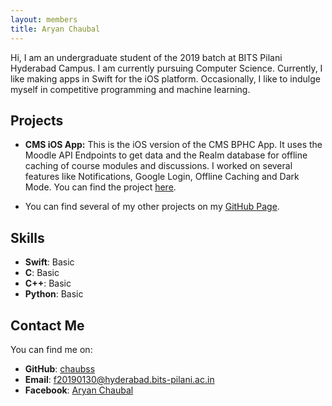 ```yaml
---
layout: members
title: Aryan Chaubal
---
```


Hi, I am an undergraduate student of the 2019 batch at BITS Pilani Hyderabad Campus. I am currently pursuing Computer Science. Currently, I like making apps in Swift for the iOS platform. Occasionally, I like to indulge myself in competitive programming and machine learning.


## Projects

* __CMS iOS App:__ This is the iOS version of the CMS BPHC App. It uses the Moodle API Endpoints to get data and the Realm database for offline caching of course modules and discussions. I worked on several features like Notifications, Google Login, Offline Caching and Dark Mode. You can find the project [here](https://github.com/crux-bphc/CMS-iOS).

* You can find several of my other projects on my [GitHub Page](https://github.com/chaubss?tab=repositories).


## Skills

* __Swift__: Basic
* __C__: Basic
* __C++__: Basic
* __Python__: Basic

## Contact Me

You can find me on:

* __GitHub__: [chaubss](https://github.com/chaubss)
* __Email__: [f20190130@hyderabad.bits-pilani.ac.in](mailto:f20190130@hyderabad.bits-pilani.ac.in)
* __Facebook__: [Aryan Chaubal](https://www.facebook.com/aryan.chaubal.5872)

